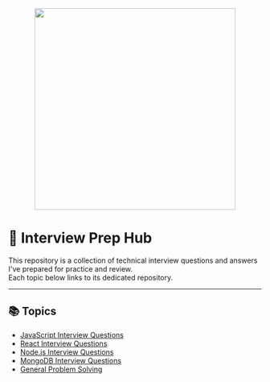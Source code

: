 
<div align="center">
  <img height="400" src="https://i.ibb.co.com/CpMm2Yz0/pexels-sora-shimazaki-5668858.jpg"  />
</div>



# 🧠 Interview Prep Hub

This repository is a collection of technical interview questions and answers I've prepared for practice and review.  
Each topic below links to its dedicated repository.

---

## 📚 Topics

- [JavaScript Interview Questions](https://github.com/your-username/js-interview-questions)
- [React Interview Questions](https://github.com/your-username/react-interview-questions)
- [Node.js Interview Questions](https://github.com/your-username/nodejs-interview-questions)
- [MongoDB Interview Questions](https://github.com/your-username/mongodb-interview-questions)
- [General Problem Solving](https://github.com/your-username/problem-solving)
